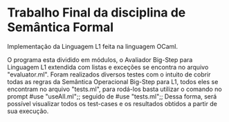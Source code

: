 # Trabalho Final da disciplina de Semântica Formal

Implementação da Linguagem L1 feita na linguagem OCaml.

O programa esta dividido em módulos, o Avaliador Big-Step para Linguagem L1 extendida com listas e exceções se encontra no arquivo "evaluator.ml". Foram realizados diversos testes com o intuito de cobrir todas as regras da Semântica Operacional Big-Step para L1, todos eles se encontram no arquivo "tests.ml", para rodá-los basta utilizar o comando no prompt #use "useAll.ml";; seguido de #use "tests.ml";;
Dessa forma, será possível visualizar todos os test-cases e os resultados obtidos a partir de sua execução.
